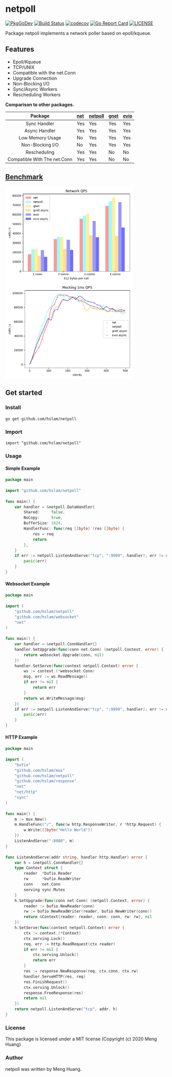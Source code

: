 # netpoll
[![PkgGoDev](https://pkg.go.dev/badge/github.com/hslam/netpoll)](https://pkg.go.dev/github.com/hslam/netpoll)
[![Build Status](https://travis-ci.org/hslam/netpoll.svg?branch=master)](https://travis-ci.org/hslam/netpoll)
[![codecov](https://codecov.io/gh/hslam/netpoll/branch/master/graph/badge.svg)](https://codecov.io/gh/hslam/netpoll)
[![Go Report Card](https://goreportcard.com/badge/github.com/hslam/netpoll)](https://goreportcard.com/report/github.com/hslam/netpoll)
[![LICENSE](https://img.shields.io/github/license/hslam/netpoll.svg?style=flat-square)](https://github.com/hslam/netpoll/blob/master/LICENSE)

Package netpoll implements a network poller based on epoll/kqueue.

## Features

* Epoll/Kqueue
* TCP/UNIX
* Compatible with the net.Conn
* Upgrade Connection
* Non-Blocking I/O
* Sync/Async Workers
* Rescheduling Workers

**Comparison to other packages.**

|Package| [net](https://github.com/golang/go/tree/master/src/net "net")| [netpoll](https://github.com/hslam/netpoll "netpoll")|[gnet](https://github.com/panjf2000/gnet "gnet")|[evio](https://github.com/tidwall/evio "evio")|
|:--:|:--|:--|:--|:--|
|Sync Handler|Yes|Yes|Yes|Yes|
|Async Handler|Yes|Yes|Yes|Yes|
|Low Memory Usage|No|Yes|Yes|Yes|
|Non-Blocking I/O|No|Yes|Yes|Yes|
|Rescheduling|Yes|Yes|No|No|
|Compatible With The net.Conn|Yes|Yes|No|No|

## [Benchmark](http://github.com/hslam/netpoll-benchmark "netpoll-benchmark")

<img src="https://raw.githubusercontent.com/hslam/netpoll-benchmark/master/netpoll-qps.png" width = "400" height = "300" alt="mock 0ms" align=center> <img src="https://raw.githubusercontent.com/hslam/netpoll-benchmark/master/netpoll-mock-time-qps.png" width = "400" height = "300" alt="mock 1ms" align=center>
## Get started

### Install
```
go get github.com/hslam/netpoll
```
### Import
```
import "github.com/hslam/netpoll"
```
### Usage
#### Simple Example
```go
package main

import "github.com/hslam/netpoll"

func main() {
	var handler = &netpoll.DataHandler{
		Shared:     false,
		NoCopy:     true,
		BufferSize: 1024,
		HandlerFunc: func(req []byte) (res []byte) {
			res = req
			return
		},
	}
	if err := netpoll.ListenAndServe("tcp", ":9999", handler); err != nil {
		panic(err)
	}
}
```
#### Websocket Example
```go
package main

import (
	"github.com/hslam/netpoll"
	"github.com/hslam/websocket"
	"net"
)

func main() {
	var handler = &netpoll.ConnHandler{}
	handler.SetUpgrade(func(conn net.Conn) (netpoll.Context, error) {
		return websocket.Upgrade(conn, nil)
	})
	handler.SetServe(func(context netpoll.Context) error {
		ws := context.(*websocket.Conn)
		msg, err := ws.ReadMessage()
		if err != nil {
			return err
		}
		return ws.WriteMessage(msg)
	})
	if err := netpoll.ListenAndServe("tcp", ":9999", handler); err != nil {
		panic(err)
	}
}
```


#### HTTP Example
```go
package main

import (
	"bufio"
	"github.com/hslam/mux"
	"github.com/hslam/netpoll"
	"github.com/hslam/response"
	"net"
	"net/http"
	"sync"
)

func main() {
	m := mux.New()
	m.HandleFunc("/", func(w http.ResponseWriter, r *http.Request) {
		w.Write([]byte("Hello World"))
	})
	ListenAndServe(":8080", m)
}

func ListenAndServe(addr string, handler http.Handler) error {
	var h = &netpoll.ConnHandler{}
	type Context struct {
		reader  *bufio.Reader
		rw      *bufio.ReadWriter
		conn    net.Conn
		serving sync.Mutex
	}
	h.SetUpgrade(func(conn net.Conn) (netpoll.Context, error) {
		reader := bufio.NewReader(conn)
		rw := bufio.NewReadWriter(reader, bufio.NewWriter(conn))
		return &Context{reader: reader, conn: conn, rw: rw}, nil
	})
	h.SetServe(func(context netpoll.Context) error {
		ctx := context.(*Context)
		ctx.serving.Lock()
		req, err := http.ReadRequest(ctx.reader)
		if err != nil {
			ctx.serving.Unlock()
			return err
		}
		res := response.NewResponse(req, ctx.conn, ctx.rw)
		handler.ServeHTTP(res, req)
		res.FinishRequest()
		ctx.serving.Unlock()
		response.FreeResponse(res)
		return nil
	})
	return netpoll.ListenAndServe("tcp", addr, h)
}
```

### License
This package is licensed under a MIT license (Copyright (c) 2020 Meng Huang)


### Author
netpoll was written by Meng Huang.


